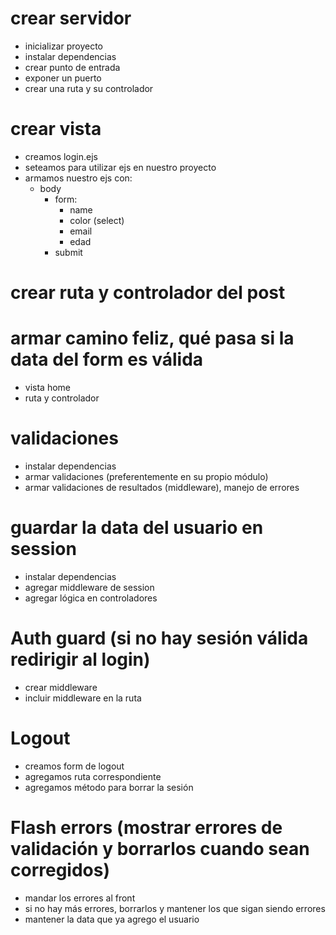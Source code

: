 # crear servidor

- inicializar proyecto
- instalar dependencias
- crear punto de entrada
- exponer un puerto
- crear una ruta y su controlador

# crear vista

- creamos login.ejs
- seteamos para utilizar ejs en nuestro proyecto
- armamos nuestro ejs con:
  - body
    - form:
      - name
      - color (select)
      - email
      - edad
    - submit

# crear ruta y controlador del post

# armar camino feliz, qué pasa si la data del form es válida

- vista home
- ruta y controlador

# validaciones

- instalar dependencias
- armar validaciones (preferentemente en su propio módulo)
- armar validaciones de resultados (middleware), manejo de errores

# guardar la data del usuario en session

- instalar dependencias
- agregar middleware de session
- agregar lógica en controladores

# Auth guard (si no hay sesión válida redirigir al login)

- crear middleware
- incluir middleware en la ruta

# Logout

- creamos form de logout
- agregamos ruta correspondiente
- agregamos método para borrar la sesión

# Flash errors (mostrar errores de validación y borrarlos cuando sean corregidos)

- mandar los errores al front
- si no hay más errores, borrarlos y mantener los que sigan siendo errores
- mantener la data que ya agrego el usuario
